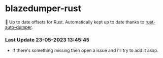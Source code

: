 # blazedumper-rust

🚀 Up to date offsets for Rust. Automatically kept up to date thanks to [rust-auto-dumper](https://github.com/Akandesh/rust-auto-dumper).


### Last Update 23-05-2023 13:45:45
- If there's something missing then open a issue and i'll try to add it asap.
